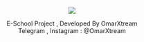 <p align="center"><a href="https://t.me/OmarXtream" target="_blank"><img src="https://i.imgur.com/1yKA53n.png"></a></p>
<p align="center">
E-School Project , Developed By OmarXtream<br>
Telegram , Instagram : @OmarXtream
</p>
